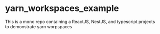 # yarn_workspaces_example
This is a mono repo containing a ReactJS, NestJS, and typescript projects to demonstrate yarn worpspaces
